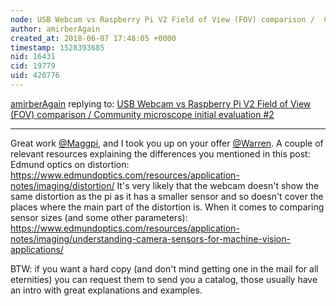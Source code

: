 ```yaml
---
node: USB Webcam vs Raspberry Pi V2 Field of View (FOV) comparison /  Community microscope initial evaluation #2 
author: amirberAgain
created_at: 2018-06-07 17:48:05 +0000
timestamp: 1528393685
nid: 16431
cid: 19779
uid: 420776
---
```




[amirberAgain](../profile/amirberAgain) replying to: [USB Webcam vs Raspberry Pi V2 Field of View (FOV) comparison /  Community microscope initial evaluation #2 ](../notes/MaggPi/06-05-2018/usb-webcam-vs-raspberry-pi-v2-field-of-view-fov-comparison-community-microscope-initial-evaluation-2)

----
Great work [@Maggpi](/profile/Maggpi), and I took you up on your offer [@Warren](/profile/Warren).
A couple of relevant resources explaining the differences you mentioned in this post:
Edmund optics on distortion: https://www.edmundoptics.com/resources/application-notes/imaging/distortion/ It's very likely that the webcam doesn't show the same distortion as the pi as it has a smaller sensor and so doesn't cover the places where the main part of the distortion is.
When it comes to comparing sensor sizes (and some other parameters): https://www.edmundoptics.com/resources/application-notes/imaging/understanding-camera-sensors-for-machine-vision-applications/

BTW: if you want a hard copy (and don't mind getting one in the mail for all eternities) you can request them to send you a catalog, those usually have an intro with great explanations and examples.